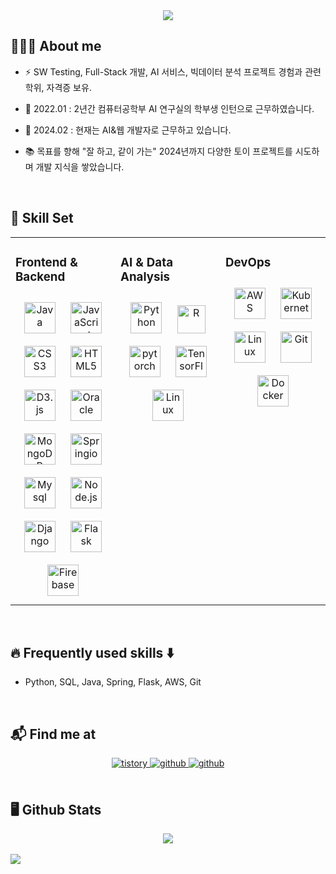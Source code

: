 <div align= "center">
    <img src="https://capsule-render.vercel.app/api?type=rounded&color=0:506daf,100:8eaae1&height=120&text=Sohyeon's%20Github&animation=&fontColor=ffffff&fontSize=60" />
    </div>
  

### <div align="center">

## 🙋🏻‍♀️ About me
* ⚡ SW Testing, Full-Stack 개발, AI 서비스, 빅데이터 분석 프로젝트 경험과 관련 학위, 자격증 보유. 

- 🔭 2022.01 : 2년간 컴퓨터공학부 AI 연구실의 학부생 인턴으로 근무하였습니다.
  
- 🌱 2024.02 : 현재는 AI&웹 개발자로 근무하고 있습니다.

- 📚 목표를 향해 "잘 하고, 같이 가는" 2024년까지 다양한 토이 프로젝트를 시도하며 개발 지식을 쌓았습니다.

  

<br/>  


## 🚀 Skill Set
<table><tr><td valign="top" width="33%">

### Frontend & Backend
<div align="center">  
<img style="margin: 10px" src="https://dev.habitmaker.co.kr/src/img/icon/java.png" alt="Java" height="50" />  
<img style="margin: 10px" src="https://profilinator.rishav.dev/skills-assets/javascript-original.svg" alt="JavaScript" height="50" />
<img style="margin: 10px" src="https://profilinator.rishav.dev/skills-assets/css3-original-wordmark.svg" alt="CSS3" height="50" />  
<img style="margin: 10px" src="https://profilinator.rishav.dev/skills-assets/html5-original-wordmark.svg" alt="HTML5" height="50" />  
<img style="margin: 10px" src="https://profilinator.rishav.dev/skills-assets/d3js-original.svg" alt="D3.js" height="50" />  
<img style="margin: 10px" src="https://dev.habitmaker.co.kr/src/img/icon/oracle.png" alt="Oracle" height="50" />  
<img style="margin: 10px" src="https://profilinator.rishav.dev/skills-assets/mongodb-original-wordmark.svg" alt="MongoDB" height="50" />  
<img style="margin: 10px" src="https://dev.habitmaker.co.kr/src/img/icon/springio.png" alt="Springio" height="50" />  
<img style="margin: 10px" src="https://dev.habitmaker.co.kr/src/img/icon/mysql.png" alt="Mysql" height="50" />  
<img style="margin: 10px" src="https://profilinator.rishav.dev/skills-assets/nodejs-original-wordmark.svg" alt="Node.js" height="50" />  
<img style="margin: 10px" src="https://profilinator.rishav.dev/skills-assets/django-original.svg" alt="Django" height="50" />  
<img style="margin: 10px" src="https://profilinator.rishav.dev/skills-assets/flask.png" alt="Flask" height="50" />  
<img style="margin: 10px" src="https://profilinator.rishav.dev/skills-assets/firebase.png" alt="Firebase" height="50" />  
</div>

</td><td valign="top" width="33%">

### AI & Data Analysis  
<div align="center">  
<img style="margin: 10px" src="https://profilinator.rishav.dev/skills-assets/python-original.svg" alt="Python" height="50" />  
<img style="margin: 10px" src="https://dev.habitmaker.co.kr/src/img/icon/R.png" alt="R" height="45" />  
<img style="margin: 10px" src="https://profilinator.rishav.dev/skills-assets/pytorch-icon.svg" alt="pytorch" height="50" />  
<img style="margin: 10px" src="https://profilinator.rishav.dev/skills-assets/tensorflow-icon.svg" alt="TensorFlow" height="50" />  
<img style="margin: 10px" src="https://profilinator.rishav.dev/skills-assets/linux-original.svg" alt="Linux" height="50" />  
</div>
</td><td valign="top" width="33%">



### DevOps  
<div align="center">  
<img style="margin: 10px" src="https://profilinator.rishav.dev/skills-assets/amazonwebservices-original-wordmark.svg" alt="AWS" height="50" />  
<img style="margin: 10px" src="https://profilinator.rishav.dev/skills-assets/kubernetes-icon.svg" alt="Kubernetes" height="50" />  
<img style="margin: 10px" src="https://profilinator.rishav.dev/skills-assets/linux-original.svg" alt="Linux" height="50" />  
<img style="margin: 10px" src="https://profilinator.rishav.dev/skills-assets/git-scm-icon.svg" alt="Git" height="50" />  
<img style="margin: 10px" src="https://profilinator.rishav.dev/skills-assets/docker-original-wordmark.svg" alt="Docker" height="50" />  
</div>

</td></tr></table>  

<br/>

## 🔥 Frequently used skills ⬇️
* Python, SQL, Java, Spring, Flask, AWS, Git

<br/>


## 📬 Find me at
<div align="center">
<a href="https://solearn.tistory.com/" target="_blank">
<img src=https://img.shields.io/badge/Tistory-000000?style=for-the-badge&logo=Tistory&logoColor=white alt=tistory style="margin-bottom: 5px;" />
</a>
<a href="mailto:yunsoyun9426@gmail.com">
<img src="https://img.shields.io/badge/Gmail-d14836?style=for-the-badge&logo=Gmail&logoColor=white&link=yunsoyun9426@gmail.com" alt=github style="margin-bottom: 5px;"/>
</a>
<a href="https://github.com/sshnyy" target="_blank">
<img src=https://img.shields.io/badge/github-%2324292e.svg?&style=for-the-badge&logo=github&logoColor=white alt=github style="margin-bottom: 5px;" />
</a>  
</div>  

<br>

## 🖥️ Github Stats  
<div align="center"><img src="https://github-readme-stats.vercel.app/api?username=sshnyy&show_icons=true&theme=tokyonight" align="center" /></div>

<br>
<div><img src="https://hits.seeyoufarm.com/api/count/incr/badge.svg?url=https%3A%2F%2Fgithub.com%2Fsohyunyg&count_bg=%235A95DD&title_bg=%23555555&icon=&icon_color=%23E7E7E7&title=hits&edge_flat=false)](https://hits.seeyoufarm.com" align="center" /></div>
<br/>

